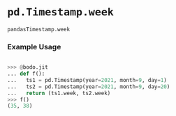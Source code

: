 # `pd.Timestamp.week`

`pandasTimestamp.week`

### Example Usage

```py

>>> @bodo.jit
... def f():
...   ts1 = pd.Timestamp(year=2021, month=9, day=1)
...   ts2 = pd.Timestamp(year=2021, month=9, day=20)
...   return (ts1.week, ts2.week)
>>> f()
(35, 38)
```
